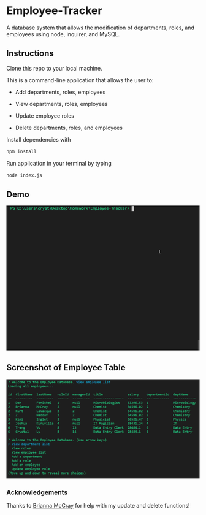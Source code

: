 # Employee-Tracker
A database system that allows the modification of departments, roles, and employees using node, inquirer, and MySQL.

## Instructions

Clone this repo to your local machine.
  
This is a command-line application that allows the user to:

  * Add departments, roles, employees

  * View departments, roles, employees

  * Update employee roles

  * Delete departments, roles, and employees

Install dependencies with 
```sh
npm install
```

Run application in your terminal by typing 
```sh
node index.js
``` 
## Demo

![Demonstration of Employee Tracker as a gif](https://github.com/cml2377/Employee-Tracker/blob/master/demo.gif)

## Screenshot of Employee Table

![Screenshot of CLI App](https://github.com/cml2377/Employee-Tracker/blob/master/Screenshot_1.png)

### Acknowledgements

Thanks to [Brianna McCray](https://github.com/bwmccray) for help with my update and delete functions!